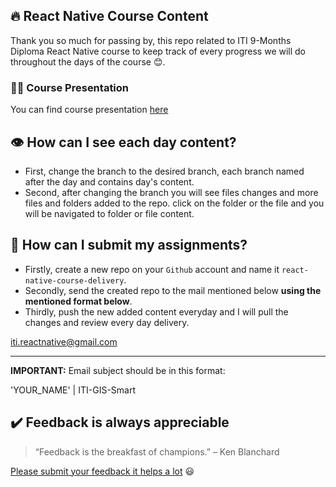 ## 🔥 React Native Course Content

Thank you so much for passing by, this repo related to ITI 9-Months Diploma React Native course to keep track of every progress we will do throughout the days of the course 😊.

### 👨‍💻 Course Presentation

You can find course presentation [here](https://bit.ly/3C1HQ8h)

## 👁️ How can I see each day content?

- First, change the branch to the desired branch, each branch named after the day and contains day's content.
- Second, after changing the branch you will see files changes and more files and folders added to the repo. click on the folder or the file and you will be navigated to folder or file content.

## 📝 How can I submit my assignments?

- Firstly, create a new repo on your `Github` account and name it `react-native-course-delivery`.
- Secondly, send the created repo to the mail mentioned below **using the mentioned format below**.
- Thirdly, push the new added content everyday and I will pull the changes and review every day delivery.

[iti.reactnative@gmail.com](mailto:iti.reactnative@gmail.com)

---

**IMPORTANT:** Email subject should be in this format:

'YOUR_NAME' | ITI-GIS-Smart

## ✔️ Feedback is always appreciable

> “Feedback is the breakfast of champions.” – Ken Blanchard

[Please submit your feedback it helps a lot](https://forms.gle/rGpHoMJFsiaNBN1CA) 😃
